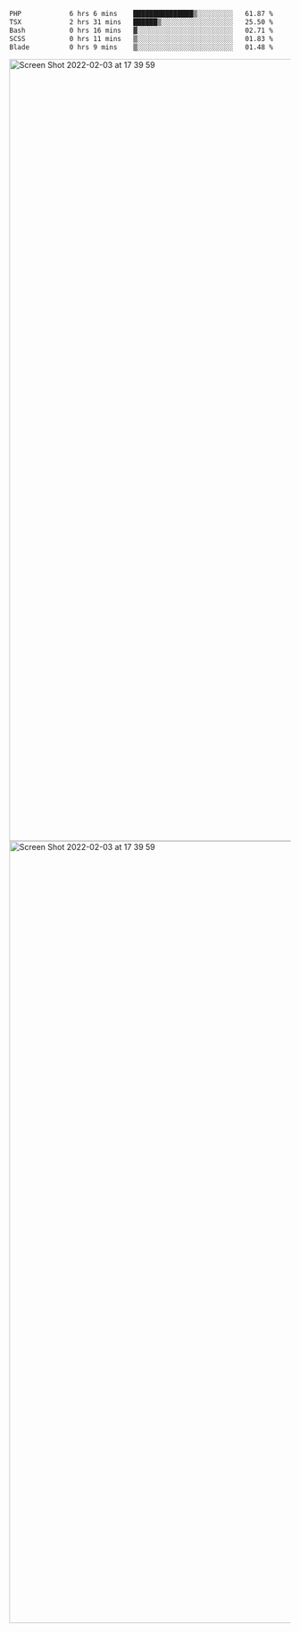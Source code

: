 <!--START_SECTION:waka-->

```txt
PHP            6 hrs 6 mins    ███████████████▒░░░░░░░░░   61.87 %
TSX            2 hrs 31 mins   ██████▒░░░░░░░░░░░░░░░░░░   25.50 %
Bash           0 hrs 16 mins   ▓░░░░░░░░░░░░░░░░░░░░░░░░   02.71 %
SCSS           0 hrs 11 mins   ▒░░░░░░░░░░░░░░░░░░░░░░░░   01.83 %
Blade          0 hrs 9 mins    ▒░░░░░░░░░░░░░░░░░░░░░░░░   01.48 %
```

<!--END_SECTION:waka-->

<img width="1400" alt="Screen Shot 2022-02-03 at 17 39 59" src="https://user-images.githubusercontent.com/45716542/152387304-f2b60485-53a6-4f4b-a818-5cefb1b0c0ae.png">
<img width="1400" alt="Screen Shot 2022-02-03 at 17 39 59" src="https://user-images.githubusercontent.com/45716542/152387273-ea5cdf21-2a45-44da-8bef-00c1763b1d42.png">
